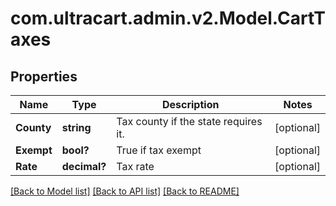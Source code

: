# com.ultracart.admin.v2.Model.CartTaxes
## Properties

Name | Type | Description | Notes
------------ | ------------- | ------------- | -------------
**County** | **string** | Tax county if the state requires it. | [optional] 
**Exempt** | **bool?** | True if tax exempt | [optional] 
**Rate** | **decimal?** | Tax rate | [optional] 

[[Back to Model list]](../README.md#documentation-for-models) [[Back to API list]](../README.md#documentation-for-api-endpoints) [[Back to README]](../README.md)

